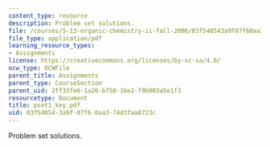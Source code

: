 ```yaml
---
content_type: resource
description: Problem set solutions.
file: /courses/5-13-organic-chemistry-ii-fall-2006/03f540543a9f07f60aa374d3faa8723c_pset1_key.pdf
file_type: application/pdf
learning_resource_types:
- Assignments
license: https://creativecommons.org/licenses/by-nc-sa/4.0/
ocw_type: OCWFile
parent_title: Assignments
parent_type: CourseSection
parent_uid: 2ff33fe6-1a26-b758-16e2-f9b003a5e1f3
resourcetype: Document
title: pset1_key.pdf
uid: 03f54054-3a9f-07f6-0aa3-74d3faa8723c
---
```

Problem set solutions.